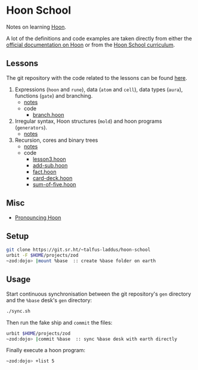 # Hoon School

Notes on learning [Hoon](https://developers.urbit.org/reference/hoon/overview).

A lot of the definitions and code examples are taken directly from either the [official documentation on Hoon](https://developers.urbit.org/reference/hoon/overview) or from the [Hoon School curriculum](https://developers.urbit.org/guides/core/hoon-school/A-intro).

## Lessons

The git repository with the code related to the lessons can be found [here](https://git.sr.ht/~talfus-laddus/hoon-school).

1. Expressions (`hoon` and `rune`), data (`atom` and `cell`), data types (`aura`), functions (`gate`) and branching.
    - [notes](notes/lesson-1.md)
    - code
        - [branch.hoon](gen/branch.hoon)
2. Irregular syntax, Hoon structures (`mold`) and hoon programs (`generators`).
    - [notes](notes/lesson-2.md)
3. Recursion, cores and binary trees
    - [notes](notes/lesson-3.md)
    - code
        - [lesson3.hoon](gen/lesson3.hoon)
        - [add-sub.hoon](gen/add-sub.hoon)
        - [fact.hoon](gen/fact.hoon)
        - [card-deck.hoon](gen/card-deck.hoon)
        - [sum-of-five.hoon](gen/sum-of-five.hoon)


## Misc

- [Pronouncing Hoon](pronouncing-hoon.md)

## Setup

```bash
git clone https://git.sr.ht/~talfus-laddus/hoon-school
urbit -F $HOME/projects/zod
~zod:dojo> |mount %base  :: create %base folder on earth
```

## Usage

Start continuous synchronisation between the git repository's `gen` directory and the `%base` desk's `gen` directory:
```bash
./sync.sh
```

Then run the fake ship and `commit` the files:
```bash
urbit $HOME/projects/zod
~zod:dojo> |commit %base  :: sync %base desk with earth directly
```

Finally execute a hoon program:
```bash
~zod:dojo> +list 5
```
